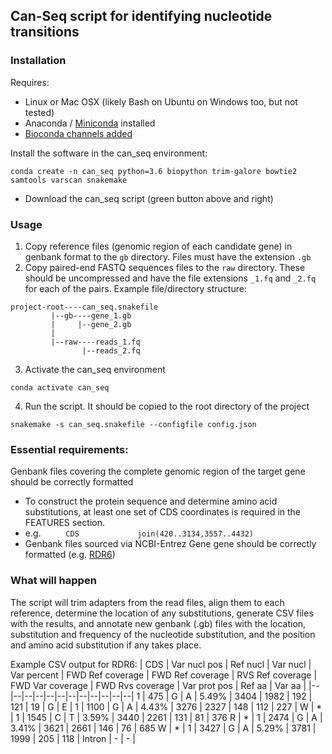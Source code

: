 

## Can-Seq script for identifying nucleotide transitions

### Installation

Requires:
- Linux or Mac OSX (likely Bash on Ubuntu on Windows too, but not tested)
- Anaconda / [Miniconda](https://conda.io/miniconda.html) installed
- [Bioconda channels added](http://ddocent.com//bioconda/)

Install the software in the can_seq environment:

```
conda create -n can_seq python=3.6 biopython trim-galore bowtie2 samtools varscan snakemake
```

- Download the can_seq script (green button above and right)

### Usage

1. Copy reference files (genomic region of each candidate gene) in genbank format to the ```gb``` directory.  Files must have the extension ```.gb```
2. Copy paired-end FASTQ sequences files to the ```raw``` directory.  These should be uncompressed and have the file extensions ```_1.fq``` and ```_2.fq``` for each of the pairs.  Example file/directory structure:
```
project-root----can_seq.snakefile
	     |--gb----gene_1.gb
	     |     |--gene_2.gb
	     |
	     |--raw----reads_1.fq
	            |--reads_2.fq 
```    
3. Activate the can_seq environment
```
conda activate can_seq
```
4. Run the script.  It should be copied to the root directory of the project
```
snakemake -s can_seq.snakefile --configfile config.json
```
### Essential requirements:

Genbank files covering the complete genomic region of the target gene should be correctly formatted
- To construct the protein sequence and determine amino acid substitutions, at least one set of CDS coordinates is required in the FEATURES section.
- e.g. ```     CDS             join(420..3134,3557..4432)```
- Genbank files sourced via NCBI-Entrez Gene gene should be correctly formatted (e.g. [RDR6](https://www.ncbi.nlm.nih.gov/nuccore/NC_003074.8?report=genbank&from=18348974&to=18353673&strand=true))

### What will happen

The script will trim adapters from the read files, align them to each reference, determine the location of any substitutions, generate CSV files with the results, and annotate new genbank (.gb) files with the location, substitution and frequency of the nucleotide substitution, and the position and amino acid substitution if any takes place.

Example CSV output for RDR6:
| CDS | Var nucl pos | Ref nucl |  Var nucl | Var percent | FWD Ref coverage | FWD Ref coverage | RVS Ref coverage | FWD Var coverage | FWD Rvs coverage | Var prot pos | Ref aa | Var aa |
|--|--|--|--|--|--|--|--|--|--|--|--|
1 | 475	| G	| A	| 5.49% | 3404 | 1982 | 192 | 121 | 19 | G | E |
1 | 1100 | G | A | 4.43% | 3276 | 2327 | 148 | 112 | 227 | W | * |
1 | 1545 | C | T | 3.59% | 3440 | 2261 | 131 | 81 | 376	R | * |
1 | 2474 | G | A | 3.41% | 3621 | 2661 | 146 | 76 | 685	W | * |
1 | 3427 | G | A | 5.29% | 3781 | 1999 | 205 | 118 | Intron | - | - |

